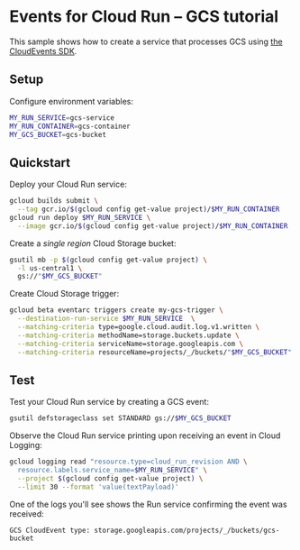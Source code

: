 # Events for Cloud Run – GCS tutorial

This sample shows how to create a service that processes GCS using [the CloudEvents SDK](https://github.com/cloudevents/sdk-python).

## Setup

Configure environment variables:

```sh
MY_RUN_SERVICE=gcs-service
MY_RUN_CONTAINER=gcs-container
MY_GCS_BUCKET=gcs-bucket
```

## Quickstart

Deploy your Cloud Run service:

```sh
gcloud builds submit \
  --tag gcr.io/$(gcloud config get-value project)/$MY_RUN_CONTAINER
gcloud run deploy $MY_RUN_SERVICE \
  --image gcr.io/$(gcloud config get-value project)/$MY_RUN_CONTAINER
```

Create a _single region_ Cloud Storage bucket:

```sh
gsutil mb -p $(gcloud config get-value project) \
  -l us-central1 \
  gs://"$MY_GCS_BUCKET"
```

Create Cloud Storage trigger:

```sh
gcloud beta eventarc triggers create my-gcs-trigger \
  --destination-run-service $MY_RUN_SERVICE  \
  --matching-criteria type=google.cloud.audit.log.v1.written \
  --matching-criteria methodName=storage.buckets.update \
  --matching-criteria serviceName=storage.googleapis.com \
  --matching-criteria resourceName=projects/_/buckets/"$MY_GCS_BUCKET"
```

## Test

Test your Cloud Run service by creating a GCS event:

```sh
gsutil defstorageclass set STANDARD gs://$MY_GCS_BUCKET
```

Observe the Cloud Run service printing upon receiving an event in Cloud Logging:

```sh
gcloud logging read "resource.type=cloud_run_revision AND \
  resource.labels.service_name=$MY_RUN_SERVICE" \
  --project $(gcloud config get-value project) \
  --limit 30 --format 'value(textPayload)'
```

One of the logs you'll see shows the Run service confirming the event was received:

```
GCS CloudEvent type: storage.googleapis.com/projects/_/buckets/gcs-bucket
```
